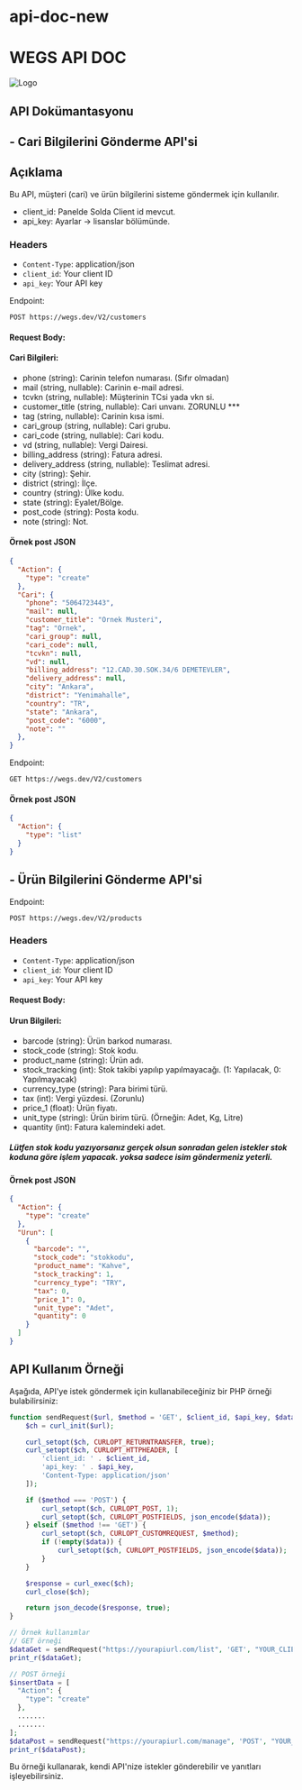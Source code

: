 # api-doc-new


# WEGS API DOC

![Logo](https://app.wegs.com.tr/images/logo/logo-light-crop.png)

    
## API Dokümantasyonu


## - Cari Bilgilerini Gönderme API'si

## Açıklama
Bu API, müşteri (cari) ve ürün bilgilerini sisteme göndermek için kullanılır.
- client_id: Panelde Solda Client id mevcut.
- api_key: Ayarlar -> lisanslar bölümünde.

### Headers

- `Content-Type`: application/json
- `client_id`: Your client ID
- `api_key`: Your API key

Endpoint:
```http
POST https://wegs.dev/V2/customers
```

####  Request Body:
####  Cari Bilgileri:
- phone (string): Carinin telefon numarası. (Sıfır olmadan)
- mail (string, nullable): Carinin e-mail adresi.
- tcvkn (string, nullable): Müşterinin TCsi yada vkn si.
- customer_title (string, nullable): Cari unvanı. ZORUNLU ***
- tag (string, nullable): Carinin kısa ismi.
- cari_group (string, nullable): Cari grubu.
- cari_code (string, nullable): Cari kodu.
- vd (string, nullable): Vergi Dairesi.
- billing_address (string): Fatura adresi.
- delivery_address (string, nullable): Teslimat adresi.
- city (string): Şehir.
- district (string): İlçe.
- country (string): Ülke kodu.
- state (string): Eyalet/Bölge.
- post_code (string): Posta kodu.
- note (string): Not.

####  Örnek post JSON

```json
{
  "Action": {
    "type": "create"
  },
  "Cari": {
    "phone": "5064723443",
    "mail": null,
    "customer_title": "Ornek Musteri",
    "tag": "Ornek",
    "cari_group": null,
    "cari_code": null,
    "tcvkn": null,
    "vd": null,
    "billing_address": "12.CAD.30.SOK.34/6 DEMETEVLER",
    "delivery_address": null,
    "city": "Ankara",
    "district": "Yenimahalle",
    "country": "TR",
    "state": "Ankara",
    "post_code": "6000",
    "note": ""
  },
}
```
Endpoint:
```http
GET https://wegs.dev/V2/customers
```
####  Örnek post JSON

```json
{
  "Action": {
    "type": "list"
  }
}

```

## - Ürün Bilgilerini Gönderme API'si
Endpoint:
```http
POST https://wegs.dev/V2/products
```

### Headers

- `Content-Type`: application/json
- `client_id`: Your client ID
- `api_key`: Your API key

####  Request Body:
####  Urun Bilgileri:
- barcode (string): Ürün barkod numarası.
- stock_code (string): Stok kodu.
- product_name (string): Ürün adı.
- stock_tracking (int): Stok takibi yapılıp yapılmayacağı. (1: Yapılacak, 0: Yapılmayacak)
- currency_type (string): Para birimi türü.
- tax (int): Vergi yüzdesi. (Zorunlu)
- price_1 (float): Ürün fiyatı.
- unit_type (string): Ürün birim türü. (Örneğin: Adet, Kg, Litre)
- quantity (int): Fatura kalemindeki adet.

##### Lütfen stok kodu yazıyorsanız gerçek olsun sonradan gelen istekler stok koduna göre işlem yapacak. yoksa sadece isim göndermeniz yeterli.

####  Örnek post JSON

```json
{
  "Action": {
    "type": "create"
  },
  "Urun": [
    {
      "barcode": "",
      "stock_code": "stokkodu",
      "product_name": "Kahve",
      "stock_tracking": 1,
      "currency_type": "TRY",
      "tax": 0,
      "price_1": 0,
      "unit_type": "Adet",
      "quantity": 0
    }
  ]
}


```

## API Kullanım Örneği

Aşağıda, API'ye istek göndermek için kullanabileceğiniz bir PHP örneği bulabilirsiniz:

```php
function sendRequest($url, $method = 'GET', $client_id, $api_key, $data = []) {
    $ch = curl_init($url);

    curl_setopt($ch, CURLOPT_RETURNTRANSFER, true);
    curl_setopt($ch, CURLOPT_HTTPHEADER, [
        'client_id: ' . $client_id,
        'api_key: ' . $api_key,
        'Content-Type: application/json'
    ]);

    if ($method === 'POST') {
        curl_setopt($ch, CURLOPT_POST, 1);
        curl_setopt($ch, CURLOPT_POSTFIELDS, json_encode($data));
    } elseif ($method !== 'GET') {
        curl_setopt($ch, CURLOPT_CUSTOMREQUEST, $method);
        if (!empty($data)) {
            curl_setopt($ch, CURLOPT_POSTFIELDS, json_encode($data));
        }
    }

    $response = curl_exec($ch);
    curl_close($ch);

    return json_decode($response, true);
}

// Örnek kullanımlar
// GET örneği
$dataGet = sendRequest("https://yourapiurl.com/list", 'GET', "YOUR_CLIENT_ID", "YOUR_API_KEY");
print_r($dataGet);

// POST örneği
$insertData = [
  "Action": {
    "type": "create"
  },
  .......
  .......
];
$dataPost = sendRequest("https://yourapiurl.com/manage", 'POST', "YOUR_CLIENT_ID", "YOUR_API_KEY", $insertData);
print_r($dataPost);
```

Bu örneği kullanarak, kendi API'nize istekler gönderebilir ve yanıtları işleyebilirsiniz.
